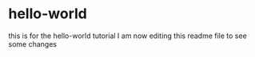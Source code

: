# hello-world
this is for the hello-world tutorial
I am now editing this readme file to see some changes
